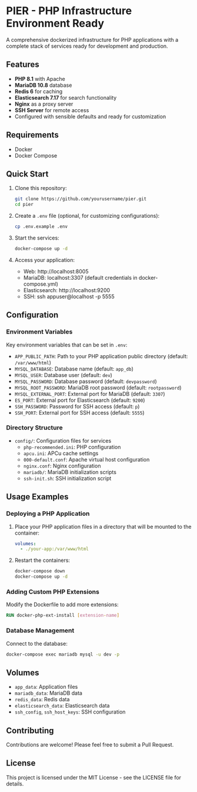 # PIER - PHP Infrastructure Environment Ready

A comprehensive dockerized infrastructure for PHP applications with a complete stack of services ready for development and production.

## Features

- **PHP 8.1** with Apache
- **MariaDB 10.8** database
- **Redis 6** for caching
- **Elasticsearch 7.17** for search functionality
- **Nginx** as a proxy server
- **SSH Server** for remote access
- Configured with sensible defaults and ready for customization

## Requirements

- Docker
- Docker Compose

## Quick Start

1. Clone this repository:

   ```bash
   git clone https://github.com/yourusername/pier.git
   cd pier
   ```

2. Create a `.env` file (optional, for customizing configurations):

   ```bash
   cp .env.example .env
   ```

3. Start the services:

   ```bash
   docker-compose up -d
   ```

4. Access your application:
   - Web: http://localhost:8005
   - MariaDB: localhost:3307 (default credentials in docker-compose.yml)
   - Elasticsearch: http://localhost:9200
   - SSH: ssh appuser@localhost -p 5555

## Configuration

### Environment Variables

Key environment variables that can be set in `.env`:

- `APP_PUBLIC_PATH`: Path to your PHP application public directory (default: `/var/www/html`)
- `MYSQL_DATABASE`: Database name (default: `app_db`)
- `MYSQL_USER`: Database user (default: `dev`)
- `MYSQL_PASSWORD`: Database password (default: `devpassword`)
- `MYSQL_ROOT_PASSWORD`: MariaDB root password (default: `rootpassword`)
- `MYSQL_EXTERNAL_PORT`: External port for MariaDB (default: `3307`)
- `ES_PORT`: External port for Elasticsearch (default: `9200`)
- `SSH_PASSWORD`: Password for SSH access (default: `p`)
- `SSH_PORT`: External port for SSH access (default: `5555`)

### Directory Structure

- `config/`: Configuration files for services
  - `php-recommended.ini`: PHP configuration
  - `apcu.ini`: APCu cache settings
  - `000-default.conf`: Apache virtual host configuration
  - `nginx.conf`: Nginx configuration
  - `mariadb/`: MariaDB initialization scripts
  - `ssh-init.sh`: SSH initialization script

## Usage Examples

### Deploying a PHP Application

1. Place your PHP application files in a directory that will be mounted to the container:

   ```yaml
   volumes:
     - ./your-app:/var/www/html
   ```

2. Restart the containers:
   ```bash
   docker-compose down
   docker-compose up -d
   ```

### Adding Custom PHP Extensions

Modify the Dockerfile to add more extensions:

```dockerfile
RUN docker-php-ext-install [extension-name]
```

### Database Management

Connect to the database:

```bash
docker-compose exec mariadb mysql -u dev -p
```

## Volumes

- `app_data`: Application files
- `mariadb_data`: MariaDB data
- `redis_data`: Redis data
- `elasticsearch_data`: Elasticsearch data
- `ssh_config`, `ssh_host_keys`: SSH configuration

## Contributing

Contributions are welcome! Please feel free to submit a Pull Request.

## License

This project is licensed under the MIT License - see the LICENSE file for details.
